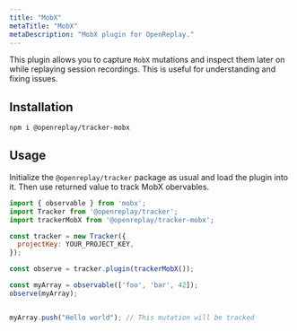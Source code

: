 ```yaml
---
title: "MobX"
metaTitle: "MobX"
metaDescription: "MobX plugin for OpenReplay."
---
```


This plugin allows you to capture `MobX` mutations and inspect them later on while replaying session recordings. This is useful for understanding and fixing issues. 


## Installation
```bash
npm i @openreplay/tracker-mobx
```

## Usage
Initialize the `@openreplay/tracker` package as usual and load the plugin into it.
Then use returned value to track MobX obervables.

```js
import { observable } from 'mobx';
import Tracker from '@openreplay/tracker';
import trackerMobX from '@openreplay/tracker-mobx';

const tracker = new Tracker({
  projectKey: YOUR_PROJECT_KEY,
});

const observe = tracker.plugin(trackerMobX());

const myArray = observable(['foo', 'bar', 42]);
observe(myArray);


myArray.push("Hello world"); // This mutation will be tracked
```

